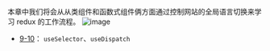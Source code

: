 本章中我们将会从从类组件和函数式组件俩方面通过控制网站的全局语言切换来学习 redux 的工作流程。
![image](https://user-images.githubusercontent.com/70147063/127594057-b0e46d8f-9436-44c9-9be3-468abf7a84d7.png)

+ [9-10](https://github.com/Ethereal-bang/React_TS/tree/main/Ch_7%E3%80%90Redux%20%E5%85%A5%E9%97%A8%E3%80%91%E5%AE%9E%E6%88%98%E9%A1%B9%E7%9B%AE%E6%9E%B6%E6%9E%84%E8%AE%BE%E8%AE%A1/7-10%E3%80%90redux%20%E5%B0%81%E8%A3%85%E3%80%91%E5%9C%A8%E5%87%BD%E6%95%B0%E5%BC%8F%E7%BB%84%E4%BB%B6%E4%B8%AD%E4%BD%BF%E7%94%A8%20react-redux)：
  `useSelector`、`useDispatch`
